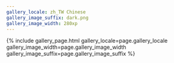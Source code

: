 ```yaml
---
gallery_locale: zh_TW Chinese
gallery_image_suffix: dark.png
gallery_image_width: 280xp
---
```

{% include gallery_page.html 
 gallery_locale=page.gallery_locale
 gallery_image_width=page.gallery_image_width 
 gallery_image_suffix=page.gallery_image_suffix %}
